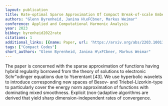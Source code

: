 ```yaml
---
layout: publication
title: Rate-optimal Sparse Approximation Of Compact Break-of-scale Embeddings
authors: "Glenn Byrenheid, Janina H\xFCbner, Markus Weimar"
conference: Applied and Computational Harmonic Analysis
year: 2023
bibkey: byrenheid2022rate
citations: 1
additional_links: [{name: Paper, url: 'https://arxiv.org/abs/2203.10011'}]
tags: ["Compact Codes"]
short_authors: "Glenn Byrenheid, Janina H\xFCbner, Markus Weimar"
---
```

The paper is concerned with the sparse approximation of functions having
hybrid regularity borrowed from the theory of solutions to electronic
Schr\"odinger equations due to Yserentant [43]. We use hyperbolic wavelets to
introduce corresponding new spaces of Besov- and Triebel-Lizorkin-type to
particularly cover the energy norm approximation of functions with dominating
mixed smoothness. Explicit (non-)adaptive algorithms are derived that yield
sharp dimension-independent rates of convergence.